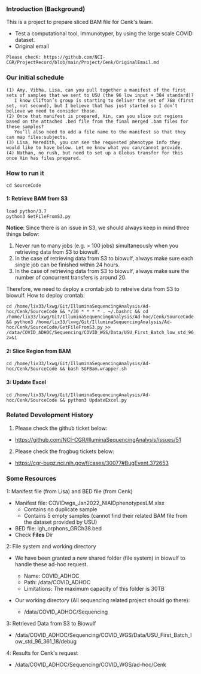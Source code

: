 ### Introduction (Background)
This is a project to prepare sliced BAM file for Cenk's team. 
  * Test a computational tool, Immunotyper, by using the large scale COVID dataset.
  * Original email
  ```
  Please checK: https://github.com/NCI-CGR/ProjectRecord/blob/main/Project/Cenk/OriginalEmail.md
  ```
     
### Our initial schedule
```
(1) Amy, Vibha, Lisa, can you pull together a manifest of the first sets of samples that we sent to USU (the 96 low input + 384 standard)? 
   I know Clifton’s group is starting to deliver the set of 768 (first set, not second), but I believe that has just started so I don’t believe we need to consider those. 
(2) Once that manifest is prepared, Xin, can you slice out regions based on the attached .bed file from the final merged .bam files for these samples? 
   You’ll also need to add a file name to the manifest so that they can map files:subjects.
(3) Lisa, Meredith, you can see the requested phenotype info they would like to have below. Let me know what you can/cannot provide.
(4) Nathan, no rush, but need to set up a Globus transfer for this once Xin has files prepared.
```

### How to run it 
```
cd SourceCode
```

#### 1: Retrieve BAM from S3
```
load python/3.7
python3 GetFileFromS3.py
```
**Notice**: Since there is an issue in S3, we should always keep in mind three things below:
1. Never run to many jobs (e.g. > 100 jobs) simultaneously when you retrieving data from S3 to biowulf.
2. In the case of retrieving data from S3 to biowulf, always make sure each single job can be finished within 24 hours. 
3. In the case of retrieving data from S3 to biowulf, always make sure the number of concurrent transfers is around 20. 

Therefore, we need to deploy a crontab job to retreive data from S3 to biowulf. 
How to deploy crontab: 
```
cd /home/lix33/lxwg/Git/IlluminaSequencingAnalysis/Ad-hoc/Cenk/SourceCode && */30 * * * * . ~/.bashrc && cd /home/lix33/lxwg/Git/IlluminaSequencingAnalysis/Ad-hoc/Cenk/SourceCode && python3 /home/lix33/lxwg/Git/IlluminaSequencingAnalysis/Ad-hoc/Cenk/SourceCode/GetFileFromS3.py >> /data/COVID_ADHOC/Sequencing/COVID_WGS/Data/USU_First_Batch_low_std_96_361_18/debug/Log/sum.log 2>&1
```

#### 2: Slice Region from BAM
```
cd /home/lix33/lxwg/Git/IlluminaSequencingAnalysis/Ad-hoc/Cenk/SourceCode && bash SGFBam.wrapper.sh
```

#### 3: Update Excel
```
cd /home/lix33/lxwg/Git/IlluminaSequencingAnalysis/Ad-hoc/Cenk/SourceCode && python3 UpdateExcel.py
```

### Related Development History
1. Please check the github ticket below:
 * https://github.com/NCI-CGR/IlluminaSequencingAnalysis/issues/51
2. Please check the frogbug tickets below:
 * https://cgr-bugz.nci.nih.gov/f/cases/30077#BugEvent.372653

### Some Resources
1: Manifest file (from Lisa) and BED file (from Cenk)
  * Manifest file: COVIDwgs_Jan2022_NIAIDphenotypesLM.xlsx
    * Contains no duplicate sample
    * Contains 5 empty samples (cannot find their related BAM file from the dataset provided by USU)   
  * BED file: igh_orphons_GRCh38.bed
  * Check **Files** Dir

2: File system and working directory
  * We have been granted a new shared folder (file system) in biowulf to handle these ad-hoc request.
    * Name: COVID_ADHOC
    * Path: /data/COVID_ADHOC
    * Limitations: The maximum capacity of this folder is 30TB
    
  * Our working directory (All sequencing related project should go there):
    * /data/COVID_ADHOC/Sequencing

3: Retrieved Data from S3 to Biowulf
  * /data/COVID_ADHOC/Sequencing/COVID_WGS/Data/USU_First_Batch_low_std_96_361_18/debug

4: Results for Cenk's request
  * /data/COVID_ADHOC/Sequencing/COVID_WGS/ad-hoc/Cenk

